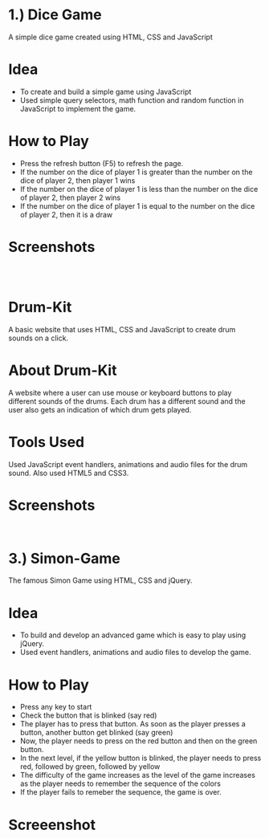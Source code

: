 # 1.) Dice Game
A simple dice game created using HTML, CSS and JavaScript

# Idea
* To create and build a simple game using JavaScript
* Used simple query selectors, math function and random function in JavaScript to implement the game.

# How to Play
* Press the refresh button (F5) to refresh the page.
* If the number on the dice of player 1 is greater than the number on the dice of player 2, then player 1 wins
* If the number on the dice of player 1 is less than the number on the dice of player 2, then player 2 wins
* If the number on the dice of player 1 is equal to the number on the dice of player 2, then it is a draw

# Screenshots
![]()

![]()

![]()

# Drum-Kit
A basic website that uses HTML, CSS and JavaScript to create drum sounds on a click.

# About Drum-Kit
A website where a user can use mouse or keyboard buttons to play different sounds of the drums. Each drum has a different sound and the user also gets an indication of which drum gets played.

# Tools Used
Used JavaScript event handlers, animations and audio files for the drum sound. Also used HTML5 and CSS3.

# Screenshots
![]()

![]()

# 3.) Simon-Game
The famous Simon Game using HTML, CSS and jQuery.

# Idea
* To build and develop an advanced game which is easy to play using jQuery.
* Used event handlers, animations and audio files to develop the game.

# How to Play
* Press any key to start
* Check the button that is blinked (say red)
* The player has to press that button. As soon as the player presses a button, another button get blinked (say green)
* Now, the player needs to press on the red button and then on the green button. 
* In the next level, if the yellow button is blinked, the player needs to press red, followed by green, followed by yellow
* The difficulty of the game increases as the level of the game increases as the player needs to remember the sequence of the colors
* If the player fails to remeber the sequence, the game is over.

# Screeenshot
![]()


![]()


![]()
